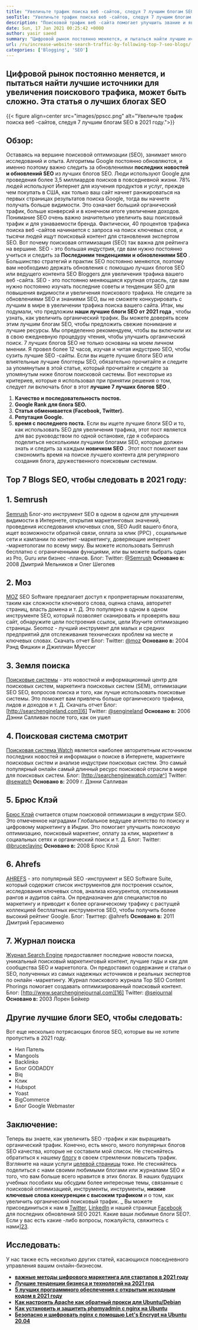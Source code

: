 ```yaml
---
title: "Увеличьте трафик поиска веб -сайтов, следуя 7 лучшим блогам SEO" 
seoTitle: "Увеличьте трафик поиска веб -сайтов, следуя 7 лучшим блогам SEO" 
description: "Поисковой трафик веб -сайта помогает улучшить звание и является важным фактором роста бизнеса. Эта статья о том, как увеличить трафик поиска веб -сайтов?" 
date: Sun, 17 Jan 2021 00:25:42 +0000
author: yasir saeed
summary: "Цифровой рынок постоянно меняется, и пытаться найти лучшие источники для увеличения поискового трафика, может быть сложно. Эта статья о лучших блогах SEO" 
url: /ru/increase-website-search-traffic-by-following-top-7-seo-blogs/
categories: ['Blogging', 'SEO']
---
```


## Цифровой рынок постоянно меняется, и пытаться найти лучшие источники для увеличения поискового трафика, может быть сложно. Эта статья о лучших блогах SEO

{{< figure align=center src="images/ppscc.png" alt="Увеличьте трафик поиска веб -сайтов, следуя 7 лучшим блогам SEO в 2021 году.">}}


## Обзор:
Оставаясь на вершине поисковой оптимизации (SEO), занимает много исследований и опыта. Алгоритмы Google постоянно обновляются, и именно поэтому важно следить за обновлениями **последних новостей и обновлений SEO** из лучших блогов SEO. Люди используют Google для проведения более 3,5 миллиардов поисков в повседневной жизни. 78% людей используют Интернет для изучения продуктов и услуг, прежде чем покупать в США, как только ваш сайт начнет ранжироваться на первых страницах результатов поиска Google, тогда вы начнете получать больше видимости. Это означает больший органический трафик, больше конверсий и в конечном итоге увеличение доходов.
Понимание SEO очень важно значительно увеличить ваш поисковый трафик и для узнаваемости бренда. Фактически, 40 процентов трафика поиска веб -сайтов начинается с запроса на поиск ключевых слов, и тысячи людей ищут поисковый контент для становления экспертом SEO. Вот почему поисковая оптимизация (SEO) так важна для рейтинга на вершине. SEO - это большая индустрия, где вам нужно постоянно учиться и следить за **Последними тенденциями и обновлениями SEO** . Большинство стратегий и практик SEO постоянно меняются, поэтому вам необходимо держать обновления с помощью лучших блогов SEO или ведущего контента SEO Bloggers для увеличения трафика вашего веб -сайта.
SEO - это постоянно меняющаяся крупная отрасль, где вам нужно постоянно изучать последние советы и тенденции SEO для повышения видимости и увеличения поискового трафика. Не следите за обновлениями SEO и знаниями SEO, вы не сможете конкурировать с лучшим в мире в увеличении трафика поиска вашего сайта. Итак, мы подумали, что предложим **наши лучшие блоги SEO от 2021 года** , чтобы узнать, как увеличить органический трафик. Вы можете доверять всем этим лучшим блогам SEO, чтобы предложить свежие понимание и лучшие ресурсы. Мы определенно рекомендуем, чтобы вы включили их в свою ежедневную процедуру чтения, чтобы улучшить органический поиск. 7 лучших блогов SEO не только основаны на моем личном мнении. Я провел более 12 часов, изучая и читая индустрию SEO, чтобы сузить лучшие SEO -сайты. Если вы ищете лучшие блоги SEO или влиятельные лучшие блоггеры SEO, обязательно прочитайте и следите за упомянутым в этой статье, который прочитайте и следите за упомянутым ниже блогом поисковой системы.
Вот некоторые из критериев, которые я использовал при принятии решения о том, следует ли включать блог в этот **лучшие 7 лучших блогов SEO** .
  1. **Качество и последовательность постов.** 
  2. **Google Rank для блога SEO.** 
  3. **Статья обменивается (Facebook, Twitter).** 
  4. **Репутация Google.** 
  5. **время с последнего поста.** 
Если вы ищете лучшие блоги SEO и то, как использовать SEO для увеличения трафика, этот пост является для вас руководством по одной остановке, где я собираюсь поделиться несколькими лучшими блогами SEO, которые должен знать и следить за каждым **новичком SEO** . Этот пост поможет вам сэкономить время на поиске лучшего контента для регулярного создания блога, дружественного поисковым системам.

## Top 7 Blogs SEO, чтобы следовать в 2021 году:

## 1. Semrush
[Semrush][1] Блог-это инструмент SEO в одном в одном для улучшения видимости в Интернете, открытия маркетинговых значений, проведения исследования ключевых слов, SEO Audit вашего блога, ищет возможности обратной связи, оплата за клик (PPC) , социальные сети и кампании по контент -маркетингу, доверяющие интернет -маркетологам по всему миру. Вы можете использовать Semrush бесплатно с ограниченными функциями, или вы можете выбрать один из Pro, Guru или бизнес -планов.
Блог:
Twitter: [@Semrush][2]
**Основано в:**  2008 Дмитрий Мельников и Олег Шеголев

## 2. Моз
[MOZ][3] SEO Software предлагает доступ к проприетарным показателям, таким как сложности ключевого слова, оценка спама, авторитет страниц, власть домена и т. Д. Это популярно в одном в одном инструменте SEO, который позволяет сканировать и проверять ваш сайт, обнаружите цели построения ссылок, цели Изучите оптимизацию страницы. Seomoz - лучший инструмент для малых и средних предприятий для отслеживания технических проблем на месте и ключевых словах. Скачать отчет
Блог:
Twitter: [@moz][4]
**Основано в:**  2004 Рэнд Фишкин и Джиллиан Муессиг

## 3. Земля поиска
[Поисковые системы][5] - это новостной и информационный центр для поисковых систем, маркетинга поисковых систем (SEM), оптимизации SEO SEO, вопросов поиска и того, как лучше использовать поисковые системы. Это поможет вам привлечь больше органического трафика, лидов и доходов и т. Д. Скачать отчет
Блог: [http://searchengineland.com][6]
Twitter: [@sengineland][7]
**Основано в:**  2006 Дэнни Салливан после того, как он ушел

## 4. Поисковая система смотрит
[Поисковая система Watch][8] является наиболее авторитетным источником последних новостей и информации о поиске в Интернете, маркетинге поисковых систем и анализе индустрии поисковых систем. Это самый популярный онлайн самый длинный ресурс поисковой отрасли в мире для поисковых систем.
Блог: [http://searchenginewatch.com/ø^]
Twitter: [@sewatch][10]
**Основано в:**  2009 г. Дэнни Салливан

## 5. Брюс Клэй
[Брюс Клэй][11] считается отцом поисковой оптимизации в индустрии SEO. Это отмеченное наградами Глобальное ведущее агентство по поиску и цифровому маркетингу в Индии. Это помогает улучшить поисковую оптимизацию, поисковый маркетинг, оплату за клик, маркетинг в социальных сетях и органический поиск и т. Д.
Блог:
Twitter: [@bruceclayinc][12]
**Основано в:**  2008 Брюс Клэй

## 6. Ahrefs
[AHREFS][13] - это популярный SEO -инструмент и SEO Software Suite, который содержит список инструментов для построения ссылок, исследования ключевых слов, анализа конкурентов, отслеживания рангов и аудитов сайта. Он предназначен для специалистов по маркетингу и приводит к более органическому трафику с растущей коллекцией бесплатных инструментов SEO, чтобы получить более высокий рейтинг Google.
Блог: [][14]
Твиттер: @ahrefs
**Основано в:**  2011 Дмитрий Герасименко

## 7. Журнал поиска
[Журнал Search Engine][15] предоставляет последние новости поиска, уникальный поисковый маркетинговый контент, лучшие гиды и как для сообщества SEO и маркетолога. Он предоставил содержание и статьи о SEO, полученных из самых надежных источников и реальных экспертов по онлайн -маркетингу. Журнал поискового журнала Top SEO Content Phorings помогает создавать оптимизированный поисковый контент.
Блог: [http://www.searchenginejournal.com][16]
Twitter: [@sejournal][17]
**Основано в:**  2003 Лорен Бейкер

## Другие лучшие блоги SEO, чтобы следовать:
Вот еще несколько потрясающих блогов SEO, которые вы не хотите пропустить в 2021 году.
  * Нил Патель
  * Mangools
  * Backlinko
  * Блог GODADDY
  * Biq
  * Клик
  * Hubspot
  * Yoast
  * BigCommerce
  * Блог Google Webmaster

## Заключение:
Теперь вы знаете, как увеличить SEO -трафик и как выращивать органический трафик. Конечно, есть много, много популярных блогов SEO качества, которые не составили мой список. Не стесняйтесь обратиться к нашему [блогу][18] в своем стремлении повысить трафик. Взгляните на наши услуги [целевой страницы][19] тоже. Не стесняйтесь поделиться с нами своими любимыми блогами или журналами SEO и того, что вам больше всего нравится в этих блогах. В наших будущих учебных пособиях мы обсудим более интересные темы, связанные с поисковой оптимизацией, инструменты, инструменты, **низкие ключевые слова конкуренции с высоким трафиком** и о том, как увеличить органический поисковый трафик.
_ Вы можете присоединиться к нам в [Twitter][20], [LinkedIn][21] и нашей странице [Facebook][22] для последних обновлений SEO 2021. Какие ваши любимые блоги SEO?. Если у вас есть какие -либо вопросы, пожалуйста, свяжитесь с нами][23].

## Исследовать:
У нас также есть несколько других статей, касающихся повседневного управления вашим онлайн-бизнесом.
* **[важные методы цифрового маркетинга для стартапов в 2021 году][24]** 
* **[Лучшие тенденции бизнеса и технологий на 2021 год][25]** 
* **[5 лучших программного обеспечения с открытым исходным кодом в 2021 году][26]** 
* **[Как настроить Apache как обратный прокси для Ubuntu/Debian][27]** 
* **[Как установить и защитить phpmyadmin с nginx на Ubuntu][28]** 
* **[Безопасно и шифровать nginx с помощью Let's Encrypt на Ubuntu 20.04][29]** 



[1]: https://www.semrush.com/blog/
[2]: https://twitter.com/semrush
[3]: http://moz.com/blog
[4]: https://twitter.com/moz
[5]: http://searchengineland.com
[6]: http://searchengineland.com/
[7]: https://twitter.com/sengineland
[8]: http://searchenginewatch.com/
[9]: https://searchenginewatch.com/
[10]: https://twitter.com/sewatch
[11]: http://www.bruceclay.com/blog
[12]: https://twitter.com/BruceClayInc
[13]: https://ahrefs.com/blog/
[14]: https://www.seoorganic.co.uk/blog/
[15]: http://www.searchenginejournal.com
[16]: http://www.searchenginejournal.com/
[17]: https://twitter.com/sejournal
[18]: https://blog.containerize.com/
[19]: https://products.containerize.com/
[20]: https://twitter.com/containerize_co
[21]: https://www.linkedin.com/company/containerize/
[22]: http://facebook.com/containerize
[23]: mailto:yasir.saeed@aspose.com
[24]: https://blog.containerize.com/marketing-automation/important-digital-marketing-practices-for-startups-in-2021/
[25]: https://blog.containerize.com/2021/04/23/best-business-and-technology-trends-in-2021-and-beyond/
[26]: https://blog.containerize.com/marketplace/top-5-open-source-marketplace-software-in-2021/
[27]: https://blog.containerize.com/web-server-solution-stack/how-to-configure-apache-as-a-reverse-proxy-for-ubuntudebian/
[28]: https://blog.containerize.com/web-server-solution-stack/how-to-install-and-secure-phpmyadmin-with-nginx-on-ubuntu/
[29]: https://blog.containerize.com/web-server-solution-stack/how-to-secure-nginx-with-letsencrypt-on-ubuntu-20-04/
